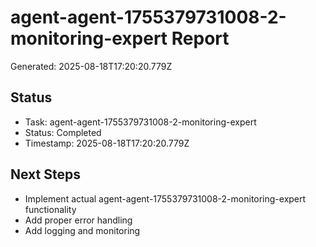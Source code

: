 # agent-agent-1755379731008-2-monitoring-expert Report

Generated: 2025-08-18T17:20:20.779Z

## Status
- Task: agent-agent-1755379731008-2-monitoring-expert
- Status: Completed
- Timestamp: 2025-08-18T17:20:20.779Z

## Next Steps
- Implement actual agent-agent-1755379731008-2-monitoring-expert functionality
- Add proper error handling
- Add logging and monitoring

